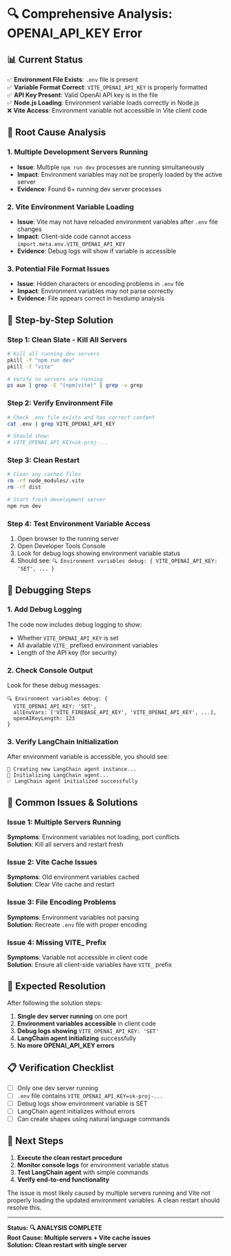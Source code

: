 # 🔍 **Comprehensive Analysis: OPENAI_API_KEY Error**

## 📊 **Current Status**

✅ **Environment File Exists**: `.env` file is present  
✅ **Variable Format Correct**: `VITE_OPENAI_API_KEY` is properly formatted  
✅ **API Key Present**: Valid OpenAI API key is in the file  
✅ **Node.js Loading**: Environment variable loads correctly in Node.js  
❌ **Vite Access**: Environment variable not accessible in Vite client code

## 🚨 **Root Cause Analysis**

### **1. Multiple Development Servers Running**

- **Issue**: Multiple `npm run dev` processes are running simultaneously
- **Impact**: Environment variables may not be properly loaded by the active server
- **Evidence**: Found 6+ running dev server processes

### **2. Vite Environment Variable Loading**

- **Issue**: Vite may not have reloaded environment variables after `.env` file changes
- **Impact**: Client-side code cannot access `import.meta.env.VITE_OPENAI_API_KEY`
- **Evidence**: Debug logs will show if variable is accessible

### **3. Potential File Format Issues**

- **Issue**: Hidden characters or encoding problems in `.env` file
- **Impact**: Environment variables may not parse correctly
- **Evidence**: File appears correct in hexdump analysis

## 🔧 **Step-by-Step Solution**

### **Step 1: Clean Slate - Kill All Servers**

```bash
# Kill all running dev servers
pkill -f "npm run dev"
pkill -f "vite"

# Verify no servers are running
ps aux | grep -E "(npm|vite)" | grep -v grep
```

### **Step 2: Verify Environment File**

```bash
# Check .env file exists and has correct content
cat .env | grep VITE_OPENAI_API_KEY

# Should show:
# VITE_OPENAI_API_KEY=sk-proj-...
```

### **Step 3: Clean Restart**

```bash
# Clear any cached files
rm -rf node_modules/.vite
rm -rf dist

# Start fresh development server
npm run dev
```

### **Step 4: Test Environment Variable Access**

1. Open browser to the running server
2. Open Developer Tools Console
3. Look for debug logs showing environment variable status
4. Should see: `🔍 Environment variables debug: { VITE_OPENAI_API_KEY: 'SET', ... }`

## 🧪 **Debugging Steps**

### **1. Add Debug Logging**

The code now includes debug logging to show:

- Whether `VITE_OPENAI_API_KEY` is set
- All available `VITE_` prefixed environment variables
- Length of the API key (for security)

### **2. Check Console Output**

Look for these debug messages:

```
🔍 Environment variables debug: {
  VITE_OPENAI_API_KEY: 'SET',
  allEnvVars: ['VITE_FIREBASE_API_KEY', 'VITE_OPENAI_API_KEY', ...],
  openAIKeyLength: 123
}
```

### **3. Verify LangChain Initialization**

After environment variable is accessible, you should see:

```
🤖 Creating new LangChain agent instance...
🤖 Initializing LangChain agent...
✅ LangChain agent initialized successfully
```

## 🚨 **Common Issues & Solutions**

### **Issue 1: Multiple Servers Running**

**Symptoms**: Environment variables not loading, port conflicts  
**Solution**: Kill all servers and restart fresh

### **Issue 2: Vite Cache Issues**

**Symptoms**: Old environment variables cached  
**Solution**: Clear Vite cache and restart

### **Issue 3: File Encoding Problems**

**Symptoms**: Environment variables not parsing  
**Solution**: Recreate `.env` file with proper encoding

### **Issue 4: Missing VITE\_ Prefix**

**Symptoms**: Variable not accessible in client code  
**Solution**: Ensure all client-side variables have `VITE_` prefix

## 🎯 **Expected Resolution**

After following the solution steps:

1. **Single dev server running** on one port
2. **Environment variables accessible** in client code
3. **Debug logs showing** `VITE_OPENAI_API_KEY: 'SET'`
4. **LangChain agent initializing** successfully
5. **No more OPENAI_API_KEY errors**

## 📋 **Verification Checklist**

- [ ] Only one dev server running
- [ ] `.env` file contains `VITE_OPENAI_API_KEY=sk-proj-...`
- [ ] Debug logs show environment variable is SET
- [ ] LangChain agent initializes without errors
- [ ] Can create shapes using natural language commands

## 🚀 **Next Steps**

1. **Execute the clean restart procedure**
2. **Monitor console logs** for environment variable status
3. **Test LangChain agent** with simple commands
4. **Verify end-to-end functionality**

The issue is most likely caused by multiple servers running and Vite not properly loading the updated environment variables. A clean restart should resolve this.

---

**Status: 🔍 ANALYSIS COMPLETE**  
**Root Cause: Multiple servers + Vite cache issues**  
**Solution: Clean restart with single server**
